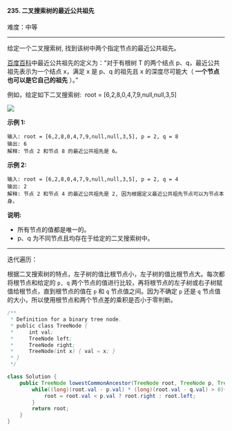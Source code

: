 #### 235. 二叉搜索树的最近公共祖先

难度：中等

---

给定一个二叉搜索树, 找到该树中两个指定节点的最近公共祖先。

[百度百科](https://baike.baidu.com/item/%E6%9C%80%E8%BF%91%E5%85%AC%E5%85%B1%E7%A5%96%E5%85%88/8918834?fr=aladdin)中最近公共祖先的定义为：“对于有根树 T 的两个结点 p、q，最近公共祖先表示为一个结点 x，满足 x 是 p、q 的祖先且 x 的深度尽可能大（ **一个节点也可以是它自己的祖先** ）。”

例如，给定如下二叉搜索树:  root = \[6,2,8,0,4,7,9,null,null,3,5\]

![](https://assets.leetcode-cn.com/aliyun-lc-upload/uploads/2018/12/14/binarysearchtree_improved.png)

 **示例 1:** 

```
输入: root = [6,2,8,0,4,7,9,null,null,3,5], p = 2, q = 8
输出: 6 
解释: 节点 2 和节点 8 的最近公共祖先是 6。
```

 **示例 2:** 

```
输入: root = [6,2,8,0,4,7,9,null,null,3,5], p = 2, q = 4
输出: 2
解释: 节点 2 和节点 4 的最近公共祖先是 2, 因为根据定义最近公共祖先节点可以为节点本身。
```

 **说明:** 

*   所有节点的值都是唯一的。
*   p、q 为不同节点且均存在于给定的二叉搜索树中。

---

迭代遍历：

根据二叉搜索树的特点，左子树的值比根节点小，左子树的值比根节点大。每次都将根节点和给定的 `p, q` 两个节点的值进行比较，再将根节点的左子树或右子树赋值给根节点，直到根节点的值在 `p` 和 `q` 节点值之间。因为不确定 `p` 还是 `q` 节点值的大小，所以使用根节点和两个节点差的乘积是否小于零判断。

```Java
/**
 * Definition for a binary tree node.
 * public class TreeNode {
 *     int val;
 *     TreeNode left;
 *     TreeNode right;
 *     TreeNode(int x) { val = x; }
 * }
 */

class Solution {
    public TreeNode lowestCommonAncestor(TreeNode root, TreeNode p, TreeNode q) {
        while((long)(root.val - p.val) * (long)(root.val - q.val) > 0){
            root = root.val < p.val ? root.right : root.left;
        }
        return root;
    }
}
```